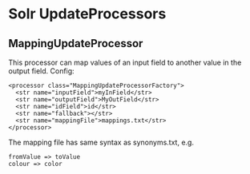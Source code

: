 # Solr UpdateProcessors

## MappingUpdateProcessor

This processor can map values of an input field to another value in the output field.
Config:

    <processor class="MappingUpdateProcessorFactory">
      <str name="inputField">myInField</str>
      <str name="outputField">MyOutField</str>
      <str name="idField">id</str>
      <str name="fallback"></str>
      <str name="mappingFile">mappings.txt</str>
    </processor>
    
The mapping file has same syntax as synonyms.txt, e.g. 

    fromValue => toValue
    colour => color